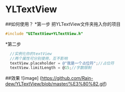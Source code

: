 # YLTextView
##如何使用？
*第一步
  把YLTextView文件夹拖入你的项目
```Objective-C
#include "UITextView+YLTextView.h"
```
  *第二步
  ```Objective-C
    //实例化你的textView
    //两个属性可分别使用，互不影响
    textView.placeholder = @"我是一个占位符";//占位符
    textView.limitLength = @15;//字数限制

  ```
##效果
![image] (https://github.com/Rain-dew/YLTextView/blob/master/%E3%80%82.gif)
